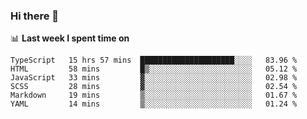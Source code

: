 ### Hi there 👋

<!--
**DBvc/DBvc** is a ✨ _special_ ✨ repository because its `README.md` (this file) appears on your GitHub profile.

Here are some ideas to get you started:

- 🔭 I’m currently working on ...
- 🌱 I’m currently learning ...
- 👯 I’m looking to collaborate on ...
- 🤔 I’m looking for help with ...
- 💬 Ask me about ...
- 📫 How to reach me: ...
- 😄 Pronouns: ...
- ⚡ Fun fact: ...
-->

📊 **Last week I spent time on**
<!--START_SECTION:waka-->

```text
TypeScript   15 hrs 57 mins  █████████████████████░░░░   83.96 %
HTML         58 mins         █▒░░░░░░░░░░░░░░░░░░░░░░░   05.12 %
JavaScript   33 mins         ▓░░░░░░░░░░░░░░░░░░░░░░░░   02.98 %
SCSS         28 mins         ▓░░░░░░░░░░░░░░░░░░░░░░░░   02.54 %
Markdown     19 mins         ▒░░░░░░░░░░░░░░░░░░░░░░░░   01.67 %
YAML         14 mins         ▒░░░░░░░░░░░░░░░░░░░░░░░░   01.24 %
```

<!--END_SECTION:waka-->
